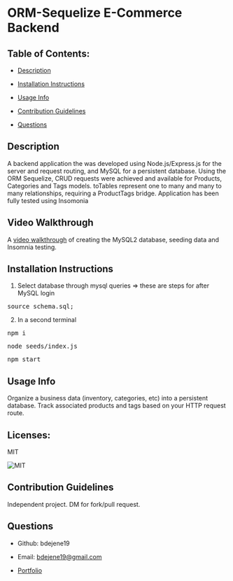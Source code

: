 # ORM-Sequelize E-Commerce Backend 

  ## Table of Contents:

  * [Description](#description)</a>

  * [Installation Instructions](#installation-instructions)

  * [Usage Info](#usage-info)

  * [Contribution Guidelines](#contribution-guidelines)

  * [Questions](#questions)

  ## Description

  A backend application the was developed using Node.js/Express.js for the server and request routing, and MySQL for a persistent database. Using the ORM Sequelize, CRUD requests were achieved and available for Products, Categories and Tags models.  toTables represent one to many and many to many relationships, requiring a ProductTags bridge. Application has been fully tested using Insomonia

  ## Video Walkthrough
A  [video walkthrough]() of creating the MySQL2 database, seeding data and Insomnia testing.
  ## Installation Instructions

    
1. Select database through mysql queries => these are steps for after MySQL login
<pre>source schema.sql;</pre>

2. In a second terminal
<pre>npm i</pre>
<pre>node seeds/index.js</pre>
<pre>npm start</pre>


  ## Usage Info
Organize a business data (inventory, categories, etc) into a persistent database. Track associated products and tags based on your HTTP request route.

  ## Licenses: 
 MIT
 
      
<img src=https://img.shields.io/badge/License-MIT-orange.svg alt=MIT>  
    


  ## Contribution Guidelines
Independent project. DM for fork/pull request.


  ## Questions

  * Github: bdejene19

  * Email: bdejene19@gmail.com

  * [Portfolio](https://bdejene19.github.io/updatedPortfolio/)
 
  

  


